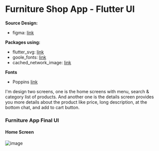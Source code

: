 # Furniture Shop App - Flutter UI

**Source Design:**

- figma: [link](https://www.figma.com/file/Yf8eAPv64MXENhETRNjkt7/furniture-shop?type=design&t=1zvhyejUA9VE0ra9-0)

**Packages using:**

- flutter_svg: [link](https://pub.dev/packages/flutter_svg)
- goole_fonts: [link](https://pub.dev/packages/google_fonts)
- cached_network_image: [link](https://pub.dev/packages/cached_network_image)

**Fonts**

- Poppins [link](https://fonts.google.com/specimen/Poppins)

I'm design two screens, one is the home screens with menu, search & category list of products. And another one is the details screen provides you more details about the product like price, long description, at the bottom chat, and add to cart button.

### Furniture App Final UI

#### Home Screen
![image](https://github.com/alghanykennedy/Furniture_Shop_App/assets/82708330/c1ae8fe7-fb55-4c9c-add2-bb1e39e14249)

